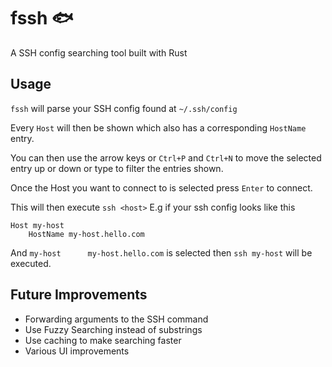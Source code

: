 # fssh 🐟

A SSH config searching tool built with Rust

## Usage

`fssh` will parse your SSH config found at `~/.ssh/config`

Every `Host` will then be shown which also has a corresponding `HostName` entry.

You can then use the arrow keys or `Ctrl+P` and `Ctrl+N` to move the selected entry up or down
or type to filter the entries shown.

Once the Host you want to connect to is selected press `Enter` to connect.

This will then execute `ssh <host>`
E.g if your ssh config looks like this
```
Host my-host
    HostName my-host.hello.com
```

And `my-host      my-host.hello.com` is selected then `ssh my-host` will be executed.

## Future Improvements

* Forwarding arguments to the SSH command
* Use Fuzzy Searching instead of substrings
* Use caching to make searching faster
* Various UI improvements
